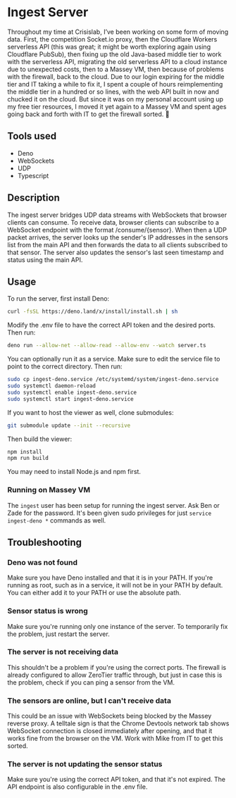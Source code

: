 # Ingest Server
Throughout my time at Crisislab, I’ve been working on some form of moving data. First, the competition Socket.io proxy, then the Cloudflare Workers serverless API (this was great; it might be worth exploring again using Cloudflare PubSub), then fixing up the old Java-based middle tier to work with the serverless API, migrating the old serverless API to a cloud instance due to unexpected costs, then to a Massey VM, then because of problems with the firewall, back to the cloud. Due to our login expiring for the middle tier and IT taking a while to fix it, I spent a couple of hours reimplementing the middle tier in a hundred or so lines, with the web API built in now and chucked it on the cloud. But since it was on my personal account using up my free tier resources, I moved it yet again to a Massey VM and spent ages going back and forth with IT to get the firewall sorted. 🫠
## Tools used
- Deno
- WebSockets
- UDP
- Typescript
## Description
The ingest server bridges UDP data streams with WebSockets that browser clients can consume. To receive data, browser clients can subscribe to a WebSocket endpoint with the format /consume/{sensor}. When then a UDP packet arrives, the server looks up the sender's IP addresses in the sensors list from the main API and then forwards the data to all clients subscribed to that sensor. The server also updates the sensor's last seen timestamp and status using the main API.
## Usage
To run the server, first install Deno:
```bash
curl -fsSL https://deno.land/x/install/install.sh | sh
```
Modify the .env file to have the correct API token and the desired ports.
Then run:
```bash
deno run --allow-net --allow-read --allow-env --watch server.ts
```
You can optionally run it as a service. Make sure to edit the service file to point to the correct directory. Then run:
```bash
sudo cp ingest-deno.service /etc/systemd/system/ingest-deno.service
sudo systemctl daemon-reload
sudo systemctl enable ingest-deno.service
sudo systemctl start ingest-deno.service
```
If you want to host the viewer as well, clone submodules:
```bash
git submodule update --init --recursive
```
Then build the viewer:
```bash
npm install
npm run build
```
You may need to install Node.js and npm first.
### Running on Massey VM
The `ingest` user has been setup for running the ingest server. Ask Ben or Zade for the password.
It's been given sudo privileges for just `service ingest-deno *` commands as well.
## Troubleshooting
### Deno was not found
Make sure you have Deno installed and that it is in your PATH. If you're running as root, such as in a service, it will not be in your PATH by default. You can either add it to your PATH or use the absolute path.
### Sensor status is wrong
Make sure you're running only one instance of the server. To temporarily fix the problem, just restart the server.
### The server is not receiving data
This shouldn't be a problem if you're using the correct ports. The firewall is already configured to allow ZeroTier traffic through, but just in case this is the problem, check if you can ping a sensor from the VM.
### The sensors are online, but I can't receive data
This could be an issue with WebSockets being blocked by the Massey reverse proxy. A telltale sign is that the Chrome Devtools network tab shows WebSocket connection is closed immediately after opening, and that it works fine from the browser on the VM. Work with Mike from IT to get this sorted.
### The server is not updating the sensor status
Make sure you're using the correct API token, and that it's not expired. The API endpoint is also configurable in the .env file.
